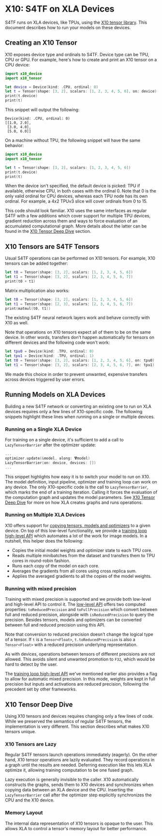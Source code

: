 # X10: S4TF on XLA Devices

S4TF runs on XLA devices, like TPUs, using the
[X10 tensor library](https://github.com/tensorflow/swift-apis/Sources/x10).
This document describes how to run your models on these devices.

## Creating an X10 Tensor

X10 exposes device type and ordinals to S4TF. Device type can be TPU, CPU or
GPU. For example, here's how to create and print an X10 tensor on a CPU device:

```swift
import x10_device
import x10_tensor

let device = Device(kind: .CPU, ordinal: 0)
let t = Tensor(shape: [3, 2], scalars: [1, 2, 3, 4, 5, 6], on: device)
print(t.device)
print(t)
```

This snippet will output the following:

```
Device(kind: .CPU, ordinal: 0)
[[1.0, 2.0],
 [3.0, 4.0],
 [5.0, 6.0]]
```

On a machine without TPU, the following snippet will have the same behavior:

```swift
import x10_device
import x10_tensor

let t = Tensor(shape: [3, 2], scalars: [1, 2, 3, 4, 5, 6])
print(t.device)
print(t)
```

When the device isn't specified, the default device is picked: TPU if available,
otherwise CPU, in both cases with the ordinal 0. Note that 0 is the only valid
ordinal for CPU devices, whereas each TPU node has its own ordinal. For example,
a 4x2 TPUv3 slice will cover ordinals from 0 to 15.

This code should look familiar. X10 uses the same interfaces as regular S4TF
with a few additions which cover support for multiple TPU devices, gradient
reduction across them and ways to force evaluation of an accumulated
computational graph. More details about the latter can be found in the
[X10 Tensor Deep Dive](#x10-tensor-deep-dive) section.

## X10 Tensors are S4TF Tensors

Usual S4TF operations can be performed on X10 tensors. For example, X10 tensors
can be added together:

```swift
let t0 = Tensor(shape: [3, 2], scalars: [1, 2, 3, 4, 5, 6])
let t1 = Tensor(shape: [3, 2], scalars: [2, 3, 4, 5, 6, 7])
print(t0 + t1)
```

Matrix multiplication also works:

```swift
let t0 = Tensor(shape: [3, 2], scalars: [1, 2, 3, 4, 5, 6])
let t1 = Tensor(shape: [2, 3], scalars: [2, 3, 4, 5, 6, 7])
print(matmul(t0, t1))
```

The existing S4TF neural network layers work and behave correctly with X10 as
well.

Note that operations on X10 tensors expect all of them to be on the same device.
In other words, transfers don't happen automatically for tensors on different
devices and the following code won't work:

```swift
let tpu0 = Device(kind: .TPU, ordinal: 0)
let tpu1 = Device(kind: .TPU, ordinal: 1)
let t0 = Tensor(shape: [3, 2], scalars: [1, 2, 3, 4, 5, 6], on: tpu0)
let t1 = Tensor(shape: [3, 2], scalars: [2, 3, 4, 5, 6, 7], on: tpu1)
```

We made this choice in order to prevent unwanted, expensive transfers across
devices triggered by user errors.

## Running Models on XLA Devices

Building a new S4TF network or converting an existing one to run on XLA devices
requires only a few lines of X10-specific code. The following snippets highlight
these lines when running on a single or multiple devices.

### Running on a Single XLA Device

For training on a single device, it's sufficient to add a call to
`LazyTensorBarrier` after the optimizer update:

```swift
...
optimizer.update(&model, along: 𝛁model)
LazyTensorBarrier(on: device, devices: [])
...
```

This snippet highlights how easy it is to switch your model to run on X10. The
model definition, input pipeline, optimizer and training loop can work on any
device. The only X10-specific code is the call to `LazyTensorBarrier`, which
marks the end of a training iteration. Calling it forces the evaluation of the
computation graph and updates the model parameters. See
[X10 Tensor Deep Dive](#x10-tensor-deep-dive) for more on how XLA creates graphs
and runs operations.

### Running on Multiple XLA Devices

X10 offers support for
[copying tensors, models and optimizers](https://github.com/tensorflow/swift-apis/Sources/TensorFlow/Core/CopyableToDevice.swift)
to a given device. On top of this low-level functionality, we provide a
[training loop high-level API](https://github.com/tensorflow/swift-apis/Sources/x10/swift_bindings/training_loop.swift)
which automates a lot of the work for image models. In a nutshell,
this helper does the following:

*   Copies the initial model weights and optimizer state to each TPU core.
*   Reads multiple minibatches from the dataset and transfers them to TPU cores
    in round-robin fashion.
*   Runs each copy of the model on each core.
*   Averages the gradients from all cores using cross replica sum.
*   Applies the averaged gradients to all the copies of the model weights.

### Running with mixed precision

Training with mixed precision is supported and we provide both low-level and
high-level API to control it. The
[low-level API](https://github.com/tensorflow/swift-apis/Sources/x10/swift_bindings/apis/MixedPrecision.swift)
offers two computed properties: `toReducedPrecision` and `toFullPrecision` which
convert between full and reduced precision, alongside with `isReducedPrecision`
to query the precision. Besides tensors, models and optimizers can be converted
between full and reduced precision using this API.

Note that conversion to reduced precision doesn't change the logical type of a
tensor. If `t` is a `Tensor<Float>`, `t.toReducedPrecision` is also a
`Tensor<Float>` with a reduced precision underlying representation.

As with devices, operations between tensors of different precisions are not
allowed. This avoids silent and unwanted promotion to `F32`, which would be hard
to detect by the user.

The
[training loop high-level API](https://github.com/tensorflow/swift-apis/Sources/x10/swift_bindings/training_loop.swift)
we've mentioned earlier also provides a flag to allow for automatic mixed
precision. In this mode, weights are kept in full precision but inputs and
activations are reduced precision, following the precedent set by other
frameworks.

## X10 Tensor Deep Dive

Using X10 tensors and devices requires changing only a few lines of code. While
we preserved the semantics of regular S4TF tensors, the implementation is very
different. This section describes what makes X10 tensors unique.

### X10 Tensors are Lazy

Regular S4TF tensors launch operations immediately (eagerly). On the other hand,
X10 tensor operations are lazily evaluated. They record operations in a graph
until the results are needed. Deferring execution like this lets XLA optimize
it, allowing training computation to be one fused graph.

Lazy execution is generally invisible to the caller. X10 automatically
constructs the graphs, sends them to X10 devices and synchronizes when copying
data between an XLA device and the CPU. Inserting the `LazyTensorBarrier` call
after the optimizer step explicitly synchronizes the CPU and the X10 device.

### Memory Layout

The internal data representation of X10 tensors is opaque to the user. This
allows XLA to control a tensor's memory layout for better performance.
